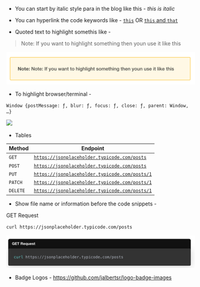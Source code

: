 - You can start by italic style para in the blog like this - *this is italic*

- You can hyperlink the code keywords like - [`this`](https://developer.mozilla.org/en-US/docs/Web/JavaScript/Reference/Operators/this) OR [`this` and `that`](www.google.com)

- Quoted text to highlight somethis like -
> Note: If you want to highlight something then youn use it like this

![](content/images/quoted-text.png)

- To highlight browser/terminal -

```terminal
Window {postMessage: ƒ, blur: ƒ, focus: ƒ, close: ƒ, parent: Window, …}
```

![](window-highligh.png)

- Tables

| Method   | Endpoint                                                                                       |
| -------- | ---------------------------------------------------------------------------------------------- |
| `GET`    | [`https://jsonplaceholder.typicode.com/posts`](https://jsonplaceholder.typicode.com/posts)     |
| `POST`   | [`https://jsonplaceholder.typicode.com/posts`](https://jsonplaceholder.typicode.com/posts)     |
| `PUT`    | [`https://jsonplaceholder.typicode.com/posts/1`](https://jsonplaceholder.typicode.com/posts/1) |
| `PATCH`  | [`https://jsonplaceholder.typicode.com/posts/1`](https://jsonplaceholder.typicode.com/posts/1) |
| `DELETE` | [`https://jsonplaceholder.typicode.com/posts/1`](https://jsonplaceholder.typicode.com/posts/1) |

- Show file name or information before the code snippets -

<div class="filename">GET Request</div>

```bash
curl https://jsonplaceholder.typicode.com/posts
```
![](./content/images/file-name.png)

- Badge Logos - https://github.com/jalbertsr/logo-badge-images
